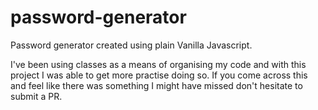 # password-generator

Password generator created using plain Vanilla Javascript. 

I've been using classes as a means of organising my code and with this project I was able to get more practise doing so. If you come across this and feel like there was something I might have missed don't hesitate to submit a PR. 
